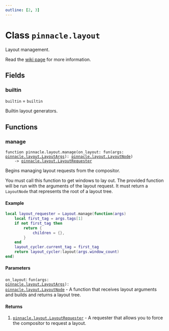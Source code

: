 ```yaml
---
outline: [2, 3]
---
```


# Class `pinnacle.layout`


Layout management.

Read the [wiki page](https://pinnacle-comp.github.io/pinnacle/configuration/layout.html) for more information.


## Fields

### builtin

`builtin` = `builtin`

Builtin layout generators.


## Functions

### <Badge type="function" text="function" /> manage

<div class="language-lua"><pre><code>function pinnacle.layout.manage(on_layout: fun(args: <a href="/lua-reference/0.1.0-beta.1/classes/pinnacle.layout.LayoutArgs">pinnacle.layout.LayoutArgs</a>): <a href="/lua-reference/0.1.0-beta.1/classes/pinnacle.layout.LayoutNode">pinnacle.layout.LayoutNode</a>)
    -> <a href="/lua-reference/0.1.0-beta.1/classes/pinnacle.layout.LayoutRequester">pinnacle.layout.LayoutRequester</a></code></pre></div>

Begins managing layout requests from the compositor.

You must call this function to get windows to lay out.
The provided function will be run with the arguments of the layout request.
It must return a `LayoutNode` that represents the root of a layout tree.

#### Example

```lua
local layout_requester = Layout.manage(function(args)
    local first_tag = args.tags[1]
    if not first_tag then
        return {
            children = {},
        }
    end
    layout_cycler.current_tag = first_tag
    return layout_cycler:layout(args.window_count)
end)
```



#### Parameters

`on_layout`: <code>fun(args: <a href="/lua-reference/0.1.0-beta.1/classes/pinnacle.layout.LayoutArgs">pinnacle.layout.LayoutArgs</a>): <a href="/lua-reference/0.1.0-beta.1/classes/pinnacle.layout.LayoutNode">pinnacle.layout.LayoutNode</a></code> - A function that receives layout arguments and builds and returns a layout tree.



#### Returns

1. <code><a href="/lua-reference/0.1.0-beta.1/classes/pinnacle.layout.LayoutRequester">pinnacle.layout.LayoutRequester</a></code> - A requester that allows you to force the compositor to request a layout.



